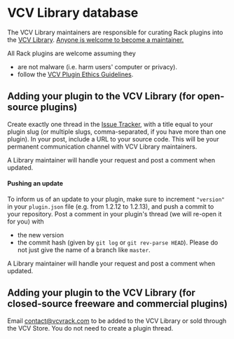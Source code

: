# VCV Library database

The VCV Library maintainers are responsible for curating Rack plugins into the [VCV Library](https://vcvrack.com/plugins.html).
[Anyone is welcome to become a maintainer.](https://github.com/VCVRack/library/issues/248)

All Rack plugins are welcome assuming they
- are not malware (i.e. harm users' computer or privacy).
- follow the [VCV Plugin Ethics Guidelines](https://vcvrack.com/manual/PluginLicensing.html#vcv-plugin-ethics-guidelines).


## Adding your plugin to the VCV Library (for open-source plugins)

Create exactly one thread in the [Issue Tracker](https://github.com/VCVRack/library/issues), with a title equal to your plugin slug (or multiple slugs, comma-separated, if you have more than one plugin).
In your post, include a URL to your source code.
This will be your permanent communication channel with VCV Library maintainers.

A Library maintainer will handle your request and post a comment when updated.


#### Pushing an update

To inform us of an update to your plugin, make sure to increment `"version"` in your `plugin.json` file (e.g. from 1.2.12 to 1.2.13), and push a commit to your repository.
Post a comment in your plugin's thread (we will re-open it for you) with
- the new version
- the commit hash (given by `git log` or `git rev-parse HEAD`). Please do not just give the name of a branch like `master`.

A Library maintainer will handle your request and post a comment when updated.


## Adding your plugin to the VCV Library (for closed-source freeware and commercial plugins)

Email contact@vcvrack.com to be added to the VCV Library or sold through the VCV Store.
You do not need to create a plugin thread.

